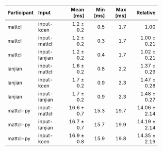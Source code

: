 | Participant | Input | Mean [ms] | Min [ms] | Max [ms] | Relative |
|:---|:---|---:|---:|---:|---:|
| mattcl | input-kcen | 1.2 ± 0.2 | 0.5 | 1.7 | 1.00 |
| mattcl | input-mattcl | 1.2 ± 0.2 | 0.3 | 1.7 | 1.00 ± 0.21 |
| mattcl | input-lanjian | 1.2 ± 0.2 | 0.4 | 1.7 | 1.02 ± 0.21 |
| lanjian | input-mattcl | 1.6 ± 0.2 | 0.8 | 2.2 | 1.37 ± 0.29 |
| lanjian | input-kcen | 1.7 ± 0.2 | 0.9 | 2.3 | 1.47 ± 0.28 |
| lanjian | input-lanjian | 1.7 ± 0.2 | 0.9 | 2.3 | 1.48 ± 0.27 |
| mattcl-py | input-mattcl | 16.6 ± 0.7 | 15.3 | 19.7 | 14.06 ± 2.14 |
| mattcl-py | input-lanjian | 16.7 ± 0.7 | 15.7 | 19.9 | 14.19 ± 2.14 |
| mattcl-py | input-kcen | 16.9 ± 0.8 | 15.9 | 19.8 | 14.35 ± 2.19 |

